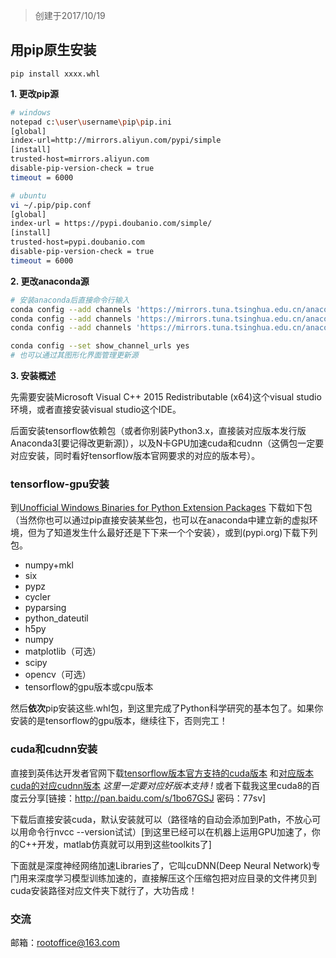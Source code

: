 > 创建于2017/10/19

## 用pip原生安装
    pip install xxxx.whl

**1. 更改pip源**

```sh
# windows
notepad c:\user\username\pip\pip.ini
[global]  
index-url=http://mirrors.aliyun.com/pypi/simple
[install]  
trusted-host=mirrors.aliyun.com  
disable-pip-version-check = true  
timeout = 6000

# ubuntu
vi ~/.pip/pip.conf
[global]  
index-url = https://pypi.doubanio.com/simple/  
[install]  
trusted-host=pypi.doubanio.com  
disable-pip-version-check = true  
timeout = 6000  
```

**2. 更改anaconda源**

```sh
# 安装anaconda后直接命令行输入
conda config --add channels 'https://mirrors.tuna.tsinghua.edu.cn/anaconda/pkgs/free/'
conda config --add channels 'https://mirrors.tuna.tsinghua.edu.cn/anaconda/cloud/conda-forge'
conda config --add channels 'https://mirrors.tuna.tsinghua.edu.cn/anaconda/cloud/msys2/'

conda config --set show_channel_urls yes
# 也可以通过其图形化界面管理更新源
```

**3. 安装概述**

先需要安装Microsoft Visual C++ 2015 Redistributable (x64)这个visual studio环境，或者直接安装visual studio这个IDE。

后面安装tensorflow依赖包（或者你别装Python3.x，直接装对应版本发行版Anaconda3[要记得改更新源]），以及N卡GPU加速cuda和cudnn（这俩包一定要对应安装，同时看好tensorflow版本官网要求的对应的版本号）。

### tensorflow-gpu安装

到[Unofficial Windows Binaries for Python Extension Packages](http://www.lfd.uci.edu/~gohlke/pythonlibs/) 下载如下包（当然你也可以通过pip直接安装某些包，也可以在anaconda中建立新的虚拟环境，但为了知道发生什么最好还是下下来一个个安装），或到(pypi.org)下载下列包。

* numpy+mkl
* six
* pypz
* cycler
* pyparsing
* python_dateutil
* h5py
* numpy
* matplotlib（可选）
* scipy
* opencv（可选）
* tensorflow的gpu版本或cpu版本

然后**依次**pip安装这些.whl包，到这里完成了Python科学研究的基本包了。如果你安装的是tensorflow的gpu版本，继续往下，否则完工！

### cuda和cudnn安装

直接到英伟达开发者官网下载[tensorflow版本官方支持的cuda版本](https://developer.nvidia.com/cuda-downloads) 和[对应版本cuda的对应cudnn版本](https://developer.nvidia.com/cudnn) *这里一定要对应好版本支持 !* 或者下载我这里cuda8的百度云分享[链接：http://pan.baidu.com/s/1bo67GSJ 密码：77sv]

下载后直接安装cuda，默认安装就可以（路径啥的自动会添加到Path，不放心可以用命令行nvcc --version试试）[到这里已经可以在机器上运用GPU加速了，你的C++开发，matlab仿真就可以用到这些toolkits了]

下面就是深度神经网络加速Libraries了，它叫cuDNN(Deep Neural Network)专门用来深度学习模型训练加速的，直接解压这个压缩包把对应目录的文件拷贝到cuda安装路径对应文件夹下就行了，大功告成！

### 交流
邮箱：rootoffice@163.com
